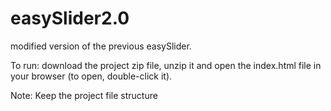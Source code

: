# easySlider2.0
modified version of the previous easySlider.

To run: download the project zip file, unzip it and open the index.html file in your browser (to open, double-click it).

Note: Keep the project file structure
